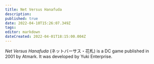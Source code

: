 ```yaml
---
title: Net Versus Hanafuda
description: 
published: true
date: 2022-04-10T15:26:07.349Z
tags: 
editor: markdown
dateCreated: 2022-04-01T18:15:00.004Z
---
```


_Net Versus Hanafuda_ (<span lang='ja'>ネットバーサス・花札</span>) is a DC game published in 2001 by Atmark.
It was developed by Yuki Enterprise.
